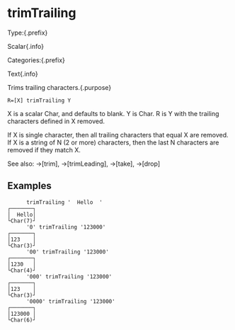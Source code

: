 # trimTrailing

Type:{.prefix}

Scalar{.info}

Categories:{.prefix}

Text{.info}

Trims trailing characters.{.purpose}

~~~
R=[X] trimTrailing Y
~~~

X is a scalar Char, and defaults to blank. Y is Char. R is Y with the trailing characters defined
in X removed.

If X is single character, then all trailing characters that equal X are removed. If X is a string
of N (2 or more) characters, then the last N characters are removed if they match X.

See also: →[trim], →[trimLeading], →[take], →[drop]

## Examples

~~~
      trimTrailing '  Hello  '
┌───────┐
│  Hello│
└Char(7)┘
      '0' trimTrailing '123000'
┌───────┐
│123    │
└Char(3)┘
      '00' trimTrailing '123000'
┌───────┐
│1230   │
└Char(4)┘
      '000' trimTrailing '123000'
┌───────┐
│123    │
└Char(3)┘
      '0000' trimTrailing '123000'
┌───────┐
│123000 │
└Char(6)┘
~~~

